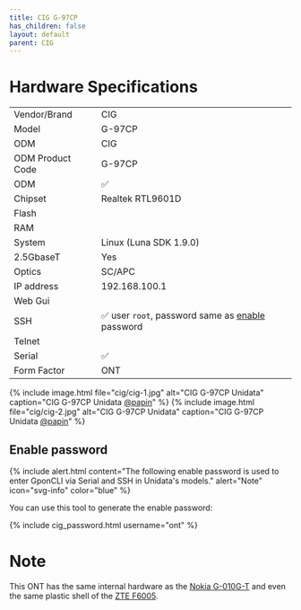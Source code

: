 ```yaml
---
title: CIG G-97CP
has_children: false
layout: default
parent: CIG
---
```


# Hardware Specifications

|                  |                                                                          |
| ---------------- |--------------------------------------------------------------------------|
| Vendor/Brand     | CIG                                                                      |
| Model            | G-97CP                                                                   |
| ODM              | CIG                                                                      |
| ODM Product Code | G-97CP                                                                   |
| ODM              | ✅                                                                       |
| Chipset          | Realtek RTL9601D                                                         |
| Flash            |                                                                          |
| RAM              |                                                                          |
| System           | Linux (Luna SDK 1.9.0)                                                   |
| 2.5GbaseT        | Yes                                                                      |
| Optics           | SC/APC                                                                   |
| IP address       | 192.168.100.1                                                            |
| Web Gui          |                                                                          |
| SSH              | ✅ user ```root```, password same as [enable](#enable-password) password |
| Telnet           |                                                                          |
| Serial           | ✅                                                                       |
| Form Factor      | ONT                                                                      |

{% include image.html file="cig/cig-1.jpg" alt="CIG G-97CP Unidata" caption="CIG G-97CP Unidata <a href='https://forum.fibra.click/u/papin'>@papin</a>" %} 
{% include image.html file="cig/cig-2.jpg" alt="CIG G-97CP Unidata" caption="CIG G-97CP Unidata <a href='https://forum.fibra.click/u/papin'>@papin</a>" %}

## Enable password

{% include alert.html content="The following enable password is used to enter GponCLI via Serial and SSH in Unidata's models." alert="Note" icon="svg-info" color="blue" %}

You can use this tool to generate the enable password:

{% include cig_password.html username="ont" %}

# Note

This ONT has the same internal hardware as the [Nokia G-010G-T](/ont-nokia-g-010g-t) and even the same plastic shell of the [ZTE F6005](/ont-zte-f6005).


